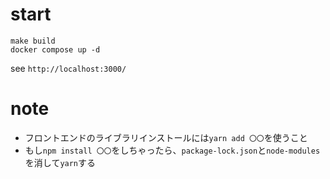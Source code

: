 # start

```
make build
docker compose up -d
```

see `http://localhost:3000/`

# note

- フロントエンドのライブラリインストールには`yarn add 〇〇`を使うこと
- もし`npm install 〇〇`をしちゃったら、`package-lock.json`と`node-modules`を消して`yarn`する
